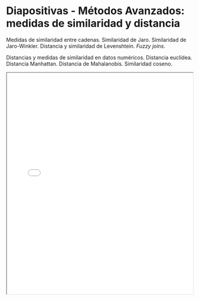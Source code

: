 # Diapositivas - Métodos Avanzados: medidas de similaridad y distancia

Medidas de similaridad entre cadenas. Similaridad de Jaro. Similaridad de Jaro-Winkler. Distancia y similaridad de Levenshtein. *Fuzzy joins*. 

Distancias y medidas de similaridad en datos numéricos. Distancia euclídea. Distancia Manhattan. Distancia de Mahalanobis. Similaridad coseno.

<iframe src="./slides/metodos-avanzados.html" width="100%" height="600px"></iframe>